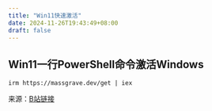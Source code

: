 ```yaml
---
title: "Win11快速激活"
date: 2024-11-26T19:43:49+08:00
draft: false
---
```


Win11一行PowerShell命令激活Windows
---

```shell
irm https://massgrave.dev/get | iex
```

来源：[B站链接](https://www.bilibili.com/video/BV1D2421c7t9/)
